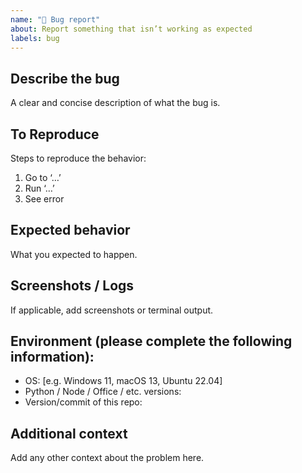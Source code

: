 ```yaml
---
name: "🐞 Bug report"
about: Report something that isn’t working as expected
labels: bug
---
```


## Describe the bug
A clear and concise description of what the bug is.

## To Reproduce
Steps to reproduce the behavior:
1. Go to ‘…’
2. Run ‘…’
3. See error

## Expected behavior
What you expected to happen.

## Screenshots / Logs
If applicable, add screenshots or terminal output.

## Environment (please complete the following information):
- OS: [e.g. Windows 11, macOS 13, Ubuntu 22.04]
- Python / Node / Office / etc. versions:
- Version/commit of this repo:

## Additional context
Add any other context about the problem here.

